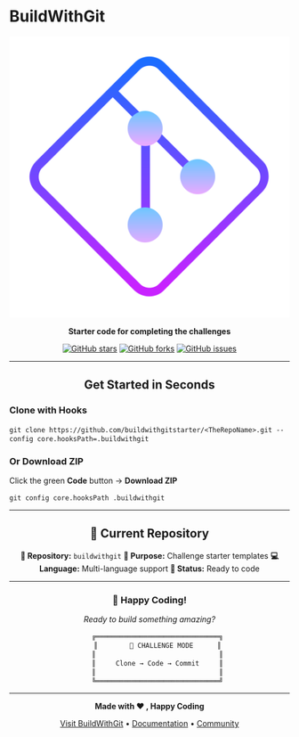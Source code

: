 # BuildWithGit
<div align="center">

[![BuildWithGit Logo](https://github.com/buildwithgitstarter/buildwithgitstarter/raw/main/logo.png)](https://buildwithgit.com)


**Starter code for completing the challenges**

[![GitHub stars](https://img.shields.io/github/stars/buildwithgitstarter/buildwithgit?style=social)](https://github.com/buildwithgitstarter/buildwithgit)
[![GitHub forks](https://img.shields.io/github/forks/buildwithgitstarter/buildwithgit?style=social)](https://github.com/buildwithgitstarter/buildwithgit)
[![GitHub issues](https://img.shields.io/github/issues/buildwithgitstarter/buildwithgit)](https://github.com/buildwithgitstarter/buildwithgit/issues)

</div>

---

<div align="center">

## Get Started in Seconds

</div>

### Clone with Hooks
```
git clone https://github.com/buildwithgitstarter/<TheRepoName>.git --config core.hooksPath=.buildwithgit
```

###  Or Download ZIP
Click the green **Code** button → **Download ZIP**

```
git config core.hooksPath .buildwithgit
```

---

<div align="center">

## 🎯 Current Repository

**📂 Repository:** `buildwithgit`
**🌟 Purpose:** Challenge starter templates
**💻 Language:** Multi-language support
**🚀 Status:** Ready to code

</div>

---

<div align="center">

### 🎉 **Happy Coding!**

*Ready to build something amazing?*

</div>

<div align="center">

```
    ╔═══════════════════════════════╗
    ║        🎯 CHALLENGE MODE      ║
    ║                               ║
    ║     Clone → Code → Commit     ║
    ║                               ║
    ╚═══════════════════════════════╝
```

</div>

---

<div align="center">

**Made with ❤️ , Happy Coding**

[Visit BuildWithGit](https://buildwithgit.com) • [Documentation](https://buildwithgit.com/docs) • [Community](https://discord.gg/buildwithgit)
